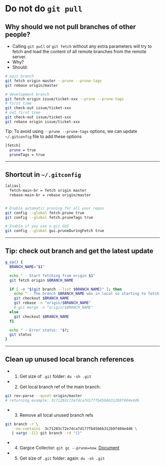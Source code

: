 # Do not do `git pull`

## Why should we not pull branches of other people?

- Calling `git pull` or `git fetch` without any extra parameters will try to fetch and load the content of all remote branches from the remote server.
- Why?
- Should:

```bash
# main branch
git fetch origin master --prune --prune-tags
git rebase origin/master
```

```bash
# development branch
git fetch origin issue/ticket-xxx --prune --prune-tags
# first time
git check-out issue/ticket-xxx
# not first time
git check-out issue/ticket-xxx
git rebase origin issue/ticket-xxx
```

Tip: To avoid using `--prune --prune-tags` options, we can update `~/.gitconfig` file to add these options

```bash
[fetch]
  prune = true
  pruneTags = true
```

-------------------------------------------------------------------------------------------------

## Shortcut in `~/.gitconfig`

```bash
[alias]
  fetch-main-br = fetch origin master
  rebase-main-br = rebase origin/master
```

```bash

# Enable automatic pruning for all your repos
git config --global fetch.prune true
git config --global fetch.pruneTags true

# Enable if you use a git GUI
git config --global gui.pruneDuringFetch true
```

-------------------------------------------------------------------------------------------------

## Tip: check out branch and get the latest update

```bash
g_co() {
  BRANCH_NAME="$1"

  echo " - Start fetching from origin $1"
  git fetch origin $BRANCH_NAME

  if [ -n "$(git branch --list $BRANCH_NAME)" ]; then
    echo " - The branch $BRANCH_NAME was in local so starting to fetch the latest update for the branch."
    git checkout $BRANCH_NAME
    git rebase -n "origin/$BRANCH_NAME"
    # git merge -n "origin/$BRANCH_NAME"
  else
    git checkout $BRANCH_NAME
  fi

  echo " - Error status: "$?;
  git status
}
```

-------------------------------------------------------------------------------------------------
## Clean up unused local branch references

- 1. Get size of `.git` folder: `du -sh .git`
- 2. Get local branch ref of the main branch:

```bash
git rev-parse --quiet origin/master
# returning example: 3c71203c72e7dca7d177fb45b6b312b9f404e4d6
```

- 3. Remove all local unused branch refs

```bash
git branch -r \
   --no-contains  3c71203c72e7dca7d177fb45b6b312b9f404e4d6 \
   | xargs -I{} git branch -rd "{}"
```

- 4. Gargce Collector:  `git gc --prune=now`. [Document](https://git-scm.com/docs/git-gc)
- 5. Get size of `.git` folder: again: `du -sh .git`
